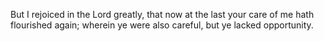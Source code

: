 But I rejoiced in the Lord greatly, that now at the last your care of me hath flourished again; wherein ye were also careful, but ye lacked opportunity.
